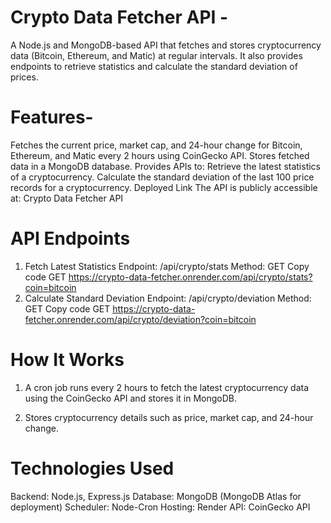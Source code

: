 # Crypto Data Fetcher API -
A Node.js and MongoDB-based API that fetches and stores cryptocurrency data (Bitcoin, Ethereum, and Matic) at regular intervals. It also provides endpoints to retrieve statistics and calculate the standard deviation of prices.

# Features-
Fetches the current price, market cap, and 24-hour change for Bitcoin, Ethereum, and Matic every 2 hours using CoinGecko API.
Stores fetched data in a MongoDB database.
Provides APIs to:
Retrieve the latest statistics of a cryptocurrency.
Calculate the standard deviation of the last 100 price records for a cryptocurrency.
Deployed Link
The API is publicly accessible at:
Crypto Data Fetcher API

# API Endpoints
1. Fetch Latest Statistics
Endpoint: /api/crypto/stats
Method: GET
Copy code
GET https://crypto-data-fetcher.onrender.com/api/crypto/stats?coin=bitcoin
2. Calculate Standard Deviation
Endpoint: /api/crypto/deviation
Method: GET
Copy code
GET https://crypto-data-fetcher.onrender.com/api/crypto/deviation?coin=bitcoin

# How It Works
 1. A cron job runs every 2 hours to fetch the latest cryptocurrency data using the CoinGecko API and stores it in MongoDB.

 2. Stores cryptocurrency details such as price, market cap, and 24-hour change.


# Technologies Used
Backend: Node.js, Express.js
Database: MongoDB (MongoDB Atlas for deployment)
Scheduler: Node-Cron
Hosting: Render
API: CoinGecko API



